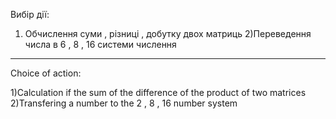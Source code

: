 Вибір дії:

1) Обчислення суми , різниці , добутку двох матриць
2)Переведення числа в 6 , 8 , 16 системи числення
---------------------------------------------------
Choice of action:

1)Calculation if the sum of the difference of the product of two matrices
2)Transfering a number to the 2 , 8 , 16 number system
